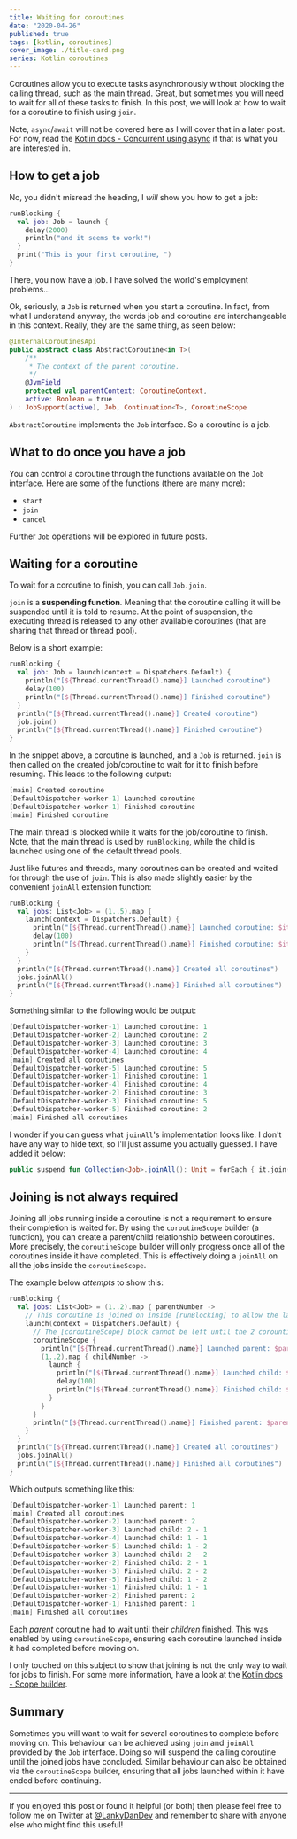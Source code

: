 ```yaml
---
title: Waiting for coroutines
date: "2020-04-26"
published: true
tags: [kotlin, coroutines]
cover_image: ./title-card.png
series: Kotlin coroutines
---
```


Coroutines allow you to execute tasks asynchronously without blocking the calling thread, such as the main thread. Great, but sometimes you will need to wait for all of these tasks to finish. In this post, we will look at how to wait for a coroutine to finish using `join`.

Note, `async`/`await` will not be covered here as I will cover that in a later post. For now, read the [Kotlin docs - Concurrent using async](https://kotlinlang.org/docs/reference/coroutines/composing-suspending-functions.html#concurrent-using-async) if that is what you are interested in.

## How to get a job

No, you didn't misread the heading, I _will_ show you how to get a job:

```kotlin
runBlocking {
  val job: Job = launch {
    delay(2000)
    println("and it seems to work!")
  }
  print("This is your first coroutine, ")
}
```

There, you now have a job. I have solved the world's employment problems...

Ok, seriously, a `Job` is returned when you start a coroutine. In fact, from what I understand anyway, the words job and coroutine are interchangeable in this context. Really, they are the same thing, as seen below:

```kotlin
@InternalCoroutinesApi
public abstract class AbstractCoroutine<in T>(
    /**
     * The context of the parent coroutine.
     */
    @JvmField
    protected val parentContext: CoroutineContext,
    active: Boolean = true
) : JobSupport(active), Job, Continuation<T>, CoroutineScope
```

`AbstractCoroutine` implements the `Job` interface. So a coroutine is a job.

## What to do once you have a job

You can control a coroutine through the functions available on the `Job` interface. Here are some of the functions (there are many more):

- `start`
- `join`
- `cancel`

Further `Job` operations will be explored in future posts.

## Waiting for a coroutine

To wait for a coroutine to finish, you can call `Job.join`. 

`join` is a __suspending function__. Meaning that the coroutine calling it will be suspended until it is told to resume. At the point of suspension, the executing thread is released to any other available coroutines (that are sharing that thread or thread pool).

Below is a short example:

```kotlin
runBlocking {
  val job: Job = launch(context = Dispatchers.Default) {
    println("[${Thread.currentThread().name}] Launched coroutine")
    delay(100)
    println("[${Thread.currentThread().name}] Finished coroutine")
  }
  println("[${Thread.currentThread().name}] Created coroutine")
  job.join()
  println("[${Thread.currentThread().name}] Finished coroutine")
}
```

In the snippet above, a coroutine is launched, and a `Job` is returned. `join` is then called on the created job/coroutine to wait for it to finish before resuming.  This leads to the following output:

```kotlin
[main] Created coroutine
[DefaultDispatcher-worker-1] Launched coroutine
[DefaultDispatcher-worker-1] Finished coroutine
[main] Finished coroutine
```

The main thread is blocked while it waits for the job/coroutine to finish. Note, that the main thread is used by `runBlocking`, while the child is launched using one of the default thread pools.

Just like futures and threads, many coroutines can be created and waited for through the use of `join`. This is also made slightly easier by the convenient `joinAll` extension function:

```kotlin
runBlocking {
  val jobs: List<Job> = (1..5).map {
    launch(context = Dispatchers.Default) {
      println("[${Thread.currentThread().name}] Launched coroutine: $it")
      delay(100)
      println("[${Thread.currentThread().name}] Finished coroutine: $it")
    }
  }
  println("[${Thread.currentThread().name}] Created all coroutines")
  jobs.joinAll()
  println("[${Thread.currentThread().name}] Finished all coroutines")
}
```

Something similar to the following would be output:

```kotlin
[DefaultDispatcher-worker-1] Launched coroutine: 1
[DefaultDispatcher-worker-2] Launched coroutine: 2
[DefaultDispatcher-worker-3] Launched coroutine: 3
[DefaultDispatcher-worker-4] Launched coroutine: 4
[main] Created all coroutines
[DefaultDispatcher-worker-5] Launched coroutine: 5
[DefaultDispatcher-worker-1] Finished coroutine: 1
[DefaultDispatcher-worker-4] Finished coroutine: 4
[DefaultDispatcher-worker-2] Finished coroutine: 3
[DefaultDispatcher-worker-3] Finished coroutine: 5
[DefaultDispatcher-worker-5] Finished coroutine: 2
[main] Finished all coroutines
```

I wonder if you can guess what `joinAll`'s implementation looks like. I don't have any way to hide text, so I'll just assume you actually guessed. I have added it below:

```kotlin
public suspend fun Collection<Job>.joinAll(): Unit = forEach { it.join() }
```

## Joining is not always required

Joining all jobs running inside a coroutine is not a requirement to ensure their completion is waited for. By using the `coroutineScope` builder (a function), you can create a parent/child relationship between coroutines. More precisely, the `coroutineScope` builder will only progress once all of the coroutines inside it have completed. This is effectively doing a `joinAll` on all the jobs inside the `coroutineScope`.

The example below _attempts_ to show this:

```kotlin
runBlocking {
  val jobs: List<Job> = (1..2).map { parentNumber ->
    // This coroutine is joined on inside [runBlocking] to allow the last [println]
    launch(context = Dispatchers.Default) {
      // The [coroutineScope] block cannot be left until the 2 corountines launched inside have finished
      coroutineScope {
        println("[${Thread.currentThread().name}] Launched parent: $parentNumber")
        (1..2).map { childNumber ->
          launch {
            println("[${Thread.currentThread().name}] Launched child: $parentNumber - $childNumber")
            delay(100)
            println("[${Thread.currentThread().name}] Finished child: $parentNumber - $childNumber")
          }
        }
      }
      println("[${Thread.currentThread().name}] Finished parent: $parentNumber")
    }
  }
  println("[${Thread.currentThread().name}] Created all coroutines")
  jobs.joinAll()
  println("[${Thread.currentThread().name}] Finished all coroutines")
}
```

Which outputs something like this:

```kotlin
[DefaultDispatcher-worker-1] Launched parent: 1
[main] Created all coroutines
[DefaultDispatcher-worker-2] Launched parent: 2
[DefaultDispatcher-worker-3] Launched child: 2 - 1
[DefaultDispatcher-worker-4] Launched child: 1 - 1
[DefaultDispatcher-worker-5] Launched child: 1 - 2
[DefaultDispatcher-worker-3] Launched child: 2 - 2
[DefaultDispatcher-worker-2] Finished child: 2 - 1
[DefaultDispatcher-worker-3] Finished child: 2 - 2
[DefaultDispatcher-worker-5] Finished child: 1 - 2
[DefaultDispatcher-worker-1] Finished child: 1 - 1
[DefaultDispatcher-worker-2] Finished parent: 2
[DefaultDispatcher-worker-1] Finished parent: 1
[main] Finished all coroutines
```

Each _parent_ coroutine had to wait until their _children_ finished. This was enabled by using `coroutineScope`, ensuring each coroutine launched inside it had completed before moving on.

I only touched on this subject to show that joining is not the only way to wait for jobs to finish. For some more information, have a look at the [Kotlin docs - Scope builder](https://kotlinlang.org/docs/reference/coroutines/basics.html#scope-builder).

## Summary

Sometimes you will want to wait for several coroutines to complete before moving on. This behaviour can be achieved using `join` and `joinAll` provided by the `Job` interface. Doing so will suspend the calling coroutine until the joined jobs have concluded. Similar behaviour can also be obtained via the `coroutineScope` builder, ensuring that all jobs launched within it have ended before continuing.

----

If you enjoyed this post or found it helpful (or both) then please feel free to follow me on Twitter at [@LankyDanDev](https://twitter.com/LankyDanDev) and remember to share with anyone else who might find this useful!
